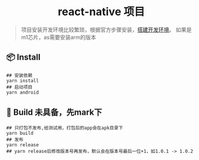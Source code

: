 <h1 align="center">react-native 项目</h1>

> 项目安装开发环境比较繁琐，根据官方步骤安装，[搭建开发环境](https://reactnative.cn/docs/environment-setup)。
> 如果是m1芯片，as需要安装arm的版本

## 📦 Install

```shell
## 安装依赖
yarn install
## 启动项目
yarn android
```
## 🔨 Build 未具备，先mark下

```shell
## 只打包不发布,给测试用，打包后的app会在apk目录下
yarn build
## 发布
yarn release
## yarn release后修改版本号再发布，默认会在版本号最后一位+1，如1.0.1 -> 1.0.2
```





